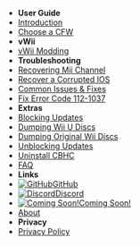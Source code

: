 - **User Guide**
- [Introduction](introduction)
- [Choose a CFW](cfw-choice)
- **vWii**
- [vWii Modding](vwii-modding)
- **Troubleshooting**
- [Recovering Mii Channel](recover-mii-channel)
- [Recover a Corrupted IOS](recover-ios)
- [Common Issues & Fixes](common-issues-fixes)
- [Fix Error Code 112-1037](fix-errcode-112-1037)
- **Extras**
- [Blocking Updates](block-updates)
- [Dumping Wii U Discs](dump-games)
- [Dumping Original Wii Discs](dump-wii-games)
- [Unblocking Updates](unblock-updates)
- [Uninstall CBHC](uninstall-cbhc)
- [FAQ](faq)
- **Links**
- [![GitHub](https://icongr.am/simple/github.svg?color=808080&size=16)GitHub](https://github.com/nh-server/WiiUGuide)
- [![Discord](https://icongr.am/simple/discord.svg?colored&size=16)Discord](https://discord.gg/C29hYvh)
- [![Coming Soon!](https://icongr.am/material/translate.svg?color=808080&size=16)Coming Soon!](https://future_crowdin.url)
- [About](about)
- **Privacy**
- [Privacy Policy](privacy-policy)